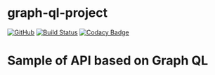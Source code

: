 # graph-ql-project

[![GitHub](https://img.shields.io/github/license/mashape/apistatus.svg)](https://github.com/BurhanH/graph-ql-project/blob/master/LICENSE)
[![Build Status](https://travis-ci.org/BurhanH/graph-ql-project.svg?branch=master)](https://travis-ci.org/BurhanH/graph-ql-project)
[![Codacy Badge](https://api.codacy.com/project/badge/Grade/ef20645e39cd4457bf5df8ef48280bb9)](https://www.codacy.com/app/BurhanH/graph-ql-project?utm_source=github.com&amp;utm_medium=referral&amp;utm_content=BurhanH/graph-ql-project&amp;utm_campaign=Badge_Grade)

# Sample of API based on Graph QL

